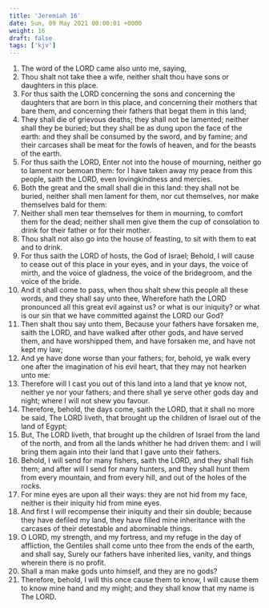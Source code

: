 ```yaml
---
title: 'Jeremiah 16'
date: Sun, 09 May 2021 00:00:01 +0000
weight: 16
draft: false
tags: ['kjv'] 
---
```


1. The word of the LORD came also unto me, saying,
2. Thou shalt not take thee a wife, neither shalt thou have sons or daughters in this place.
3. For thus saith the LORD concerning the sons and concerning the daughters that are born in this place, and concerning their mothers that bare them, and concerning their fathers that begat them in this land;
4. They shall die of grievous deaths; they shall not be lamented; neither shall they be buried; but they shall be as dung upon the face of the earth: and they shall be consumed by the sword, and by famine; and their carcases shall be meat for the fowls of heaven, and for the beasts of the earth.
5. For thus saith the LORD, Enter not into the house of mourning, neither go to lament nor bemoan them: for I have taken away my peace from this people, saith the LORD, even lovingkindness and mercies.
6. Both the great and the small shall die in this land: they shall not be buried, neither shall men lament for them, nor cut themselves, nor make themselves bald for them:
7. Neither shall men tear themselves for them in mourning, to comfort them for the dead; neither shall men give them the cup of consolation to drink for their father or for their mother.
8. Thou shalt not also go into the house of feasting, to sit with them to eat and to drink.
9. For thus saith the LORD of hosts, the God of Israel; Behold, I will cause to cease out of this place in your eyes, and in your days, the voice of mirth, and the voice of gladness, the voice of the bridegroom, and the voice of the bride.
10. And it shall come to pass, when thou shalt shew this people all these words, and they shall say unto thee, Wherefore hath the LORD pronounced all this great evil against us? or what is our iniquity? or what is our sin that we have committed against the LORD our God?
11. Then shalt thou say unto them, Because your fathers have forsaken me, saith the LORD, and have walked after other gods, and have served them, and have worshipped them, and have forsaken me, and have not kept my law;
12. And ye have done worse than your fathers; for, behold, ye walk every one after the imagination of his evil heart, that they may not hearken unto me:
13. Therefore will I cast you out of this land into a land that ye know not, neither ye nor your fathers; and there shall ye serve other gods day and night; where I will not shew you favour.
14. Therefore, behold, the days come, saith the LORD, that it shall no more be said, The LORD liveth, that brought up the children of Israel out of the land of Egypt;
15. But, The LORD liveth, that brought up the children of Israel from the land of the north, and from all the lands whither he had driven them: and I will bring them again into their land that I gave unto their fathers.
16. Behold, I will send for many fishers, saith the LORD, and they shall fish them; and after will I send for many hunters, and they shall hunt them from every mountain, and from every hill, and out of the holes of the rocks.
17. For mine eyes are upon all their ways: they are not hid from my face, neither is their iniquity hid from mine eyes.
18. And first I will recompense their iniquity and their sin double; because they have defiled my land, they have filled mine inheritance with the carcases of their detestable and abominable things.
19. O LORD, my strength, and my fortress, and my refuge in the day of affliction, the Gentiles shall come unto thee from the ends of the earth, and shall say, Surely our fathers have inherited lies, vanity, and things wherein there is no profit.
20. Shall a man make gods unto himself, and they are no gods?
21. Therefore, behold, I will this once cause them to know, I will cause them to know mine hand and my might; and they shall know that my name is The LORD.
